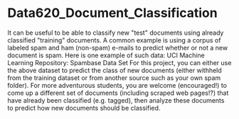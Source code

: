 # Data620_Document_Classification
It can be useful to be able to classify new "test" documents using already classified "training" documents.   A common example is using a corpus of labeled spam and ham (non-spam) e-mails to predict whether or not a new document is spam. Here is one example of such data:  UCI Machine Learning Repository: Spambase Data Set For this project, you can either use  the above dataset to predict the class of new documents (either withheld from the training dataset or from another source such as your own spam folder). For more adventurous students, you are welcome (encouraged!) to come up a different set of documents  (including scraped web pages!?) that have already been classified (e.g. tagged), then analyze these documents to predict  how new documents should be classified.
